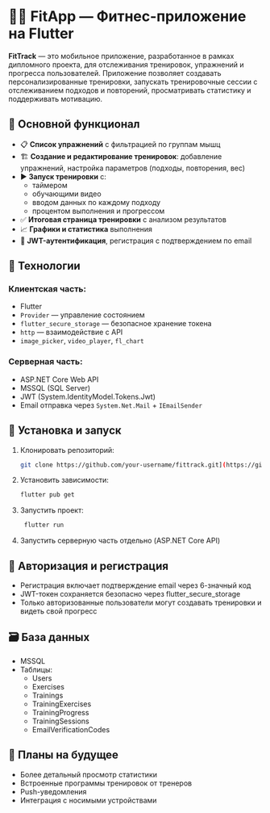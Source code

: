 # 🏋️‍♂️ FitApp — Фитнес-приложение на Flutter

**FitTrack** — это мобильное приложение, разработанное в рамках дипломного проекта, для отслеживания тренировок, упражнений и прогресса пользователей. Приложение позволяет создавать персонализированные тренировки, запускать тренировочные сессии с отслеживанием подходов и повторений, просматривать статистику и поддерживать мотивацию.

## 🚀 Основной функционал

- 📋 **Список упражнений** с фильтрацией по группам мышц
- 🏗 **Создание и редактирование тренировок**: добавление упражнений, настройка параметров (подходы, повторения, вес)
- ▶ **Запуск тренировки** с:
  - таймером
  - обучающими видео
  - вводом данных по каждому подходу
  - процентом выполнения и прогрессом
- ✅ **Итоговая страница тренировки** с анализом результатов
- 📈 **Графики и статистика** выполнения
- 🔐 **JWT-аутентификация**, регистрация с подтверждением по email

## 🧰 Технологии

### Клиентская часть:
- Flutter
- `Provider` — управление состоянием
- `flutter_secure_storage` — безопасное хранение токена
- `http` — взаимодействие с API
- `image_picker`, `video_player`, `fl_chart`

### Серверная часть:
- ASP.NET Core Web API
- MSSQL (SQL Server)
- JWT (System.IdentityModel.Tokens.Jwt)
- Email отправка через `System.Net.Mail` + `IEmailSender`

## 🔧 Установка и запуск
1. Клонировать репозиторий:
   ```bash
   git clone https://github.com/your-username/fittrack.git](https://github.com/andryare1/FitApp.git
2. Установить зависимости:
    ```bash
    flutter pub get
3. Запустить проект:
   ```bash
    flutter run
4. Запустить серверную часть отдельно (ASP.NET Core API)

## 🔐 Авторизация и регистрация
- Регистрация включает подтверждение email через 6-значный код
- JWT-токен сохраняется безопасно через flutter_secure_storage
- Только авторизованные пользователи могут создавать тренировки и видеть свой прогресс

## 🗃 База данных
- MSSQL
- Таблицы:
  - Users
  - Exercises
  - Trainings
  - TrainingExercises
  - TrainingProgress
  - TrainingSessions
  - EmailVerificationCodes

## 📅 Планы на будущее
- Более детальный просмотр статистики
- Встроенные программы тренировок от тренеров 
- Push-уведомления
- Интеграция с носимыми устройствами
